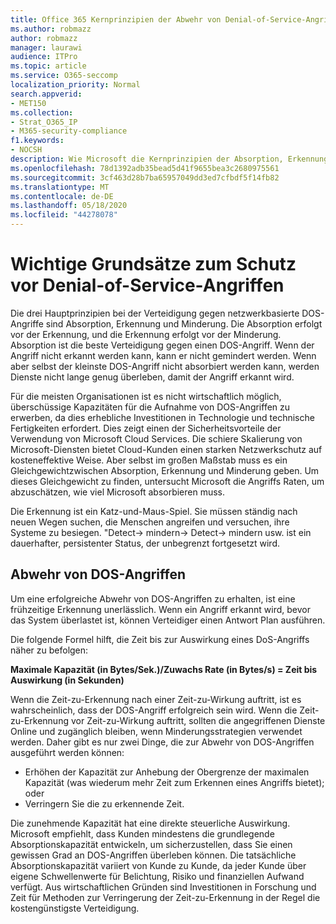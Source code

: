 ```yaml
---
title: Office 365 Kernprinzipien der Abwehr von Denial-of-Service-Angriffen
ms.author: robmazz
author: robmazz
manager: laurawi
audience: ITPro
ms.topic: article
ms.service: O365-seccomp
localization_priority: Normal
search.appverid:
- MET150
ms.collection:
- Strat_O365_IP
- M365-security-compliance
f1.keywords:
- NOCSH
description: Wie Microsoft die Kernprinzipien der Absorption, Erkennung und Minderung bei der Abwehr von DOS-Angriffen (Denial of Service) verwendet.
ms.openlocfilehash: 78d1392adb35bead5d41f9655bea3c2680975561
ms.sourcegitcommit: 3cf463d28b7ba65957049dd3ed7cfbdf5f14fb82
ms.translationtype: MT
ms.contentlocale: de-DE
ms.lasthandoff: 05/18/2020
ms.locfileid: "44278078"
---
```

# <a name="core-principles-of-defense-against-denial-of-service-attacks"></a>Wichtige Grundsätze zum Schutz vor Denial-of-Service-Angriffen

Die drei Hauptprinzipien bei der Verteidigung gegen netzwerkbasierte DOS-Angriffe sind Absorption, Erkennung und Minderung. Die Absorption erfolgt vor der Erkennung, und die Erkennung erfolgt vor der Minderung. Absorption ist die beste Verteidigung gegen einen DOS-Angriff. Wenn der Angriff nicht erkannt werden kann, kann er nicht gemindert werden. Wenn aber selbst der kleinste DOS-Angriff nicht absorbiert werden kann, werden Dienste nicht lange genug überleben, damit der Angriff erkannt wird.

Für die meisten Organisationen ist es nicht wirtschaftlich möglich, überschüssige Kapazitäten für die Aufnahme von DOS-Angriffen zu erwerben, da dies erhebliche Investitionen in Technologie und technische Fertigkeiten erfordert. Dies zeigt einen der Sicherheitsvorteile der Verwendung von Microsoft Cloud Services. Die schiere Skalierung von Microsoft-Diensten bietet Cloud-Kunden einen starken Netzwerkschutz auf kosteneffektive Weise. Aber selbst im großen Maßstab muss es ein Gleichgewichtzwischen Absorption, Erkennung und Minderung geben. Um dieses Gleichgewicht zu finden, untersucht Microsoft die Angriffs Raten, um abzuschätzen, wie viel Microsoft absorbieren muss.

Die Erkennung ist ein Katz-und-Maus-Spiel. Sie müssen ständig nach neuen Wegen suchen, die Menschen angreifen und versuchen, ihre Systeme zu besiegen. "Detect-> mindern-> Detect-> mindern usw. ist ein dauerhafter, persistenter Status, der unbegrenzt fortgesetzt wird.

## <a name="defending-against-dos-attacks"></a>Abwehr von DOS-Angriffen

Um eine erfolgreiche Abwehr von DOS-Angriffen zu erhalten, ist eine frühzeitige Erkennung unerlässlich. Wenn ein Angriff erkannt wird, bevor das System überlastet ist, können Verteidiger einen Antwort Plan ausführen.

Die folgende Formel hilft, die Zeit bis zur Auswirkung eines DoS-Angriffs näher zu befolgen:

   **Maximale Kapazität (in Bytes/Sek.)/Zuwachs Rate (in Bytes/s) = Zeit bis Auswirkung (in Sekunden)**

Wenn die Zeit-zu-Erkennung nach einer Zeit-zu-Wirkung auftritt, ist es wahrscheinlich, dass der DOS-Angriff erfolgreich sein wird. Wenn die Zeit-zu-Erkennung vor Zeit-zu-Wirkung auftritt, sollten die angegriffenen Dienste Online und zugänglich bleiben, wenn Minderungsstrategien verwendet werden. Daher gibt es nur zwei Dinge, die zur Abwehr von DOS-Angriffen ausgeführt werden können:

- Erhöhen der Kapazität zur Anhebung der Obergrenze der maximalen Kapazität (was wiederum mehr Zeit zum Erkennen eines Angriffs bietet); oder
- Verringern Sie die zu erkennende Zeit.

Die zunehmende Kapazität hat eine direkte steuerliche Auswirkung. Microsoft empfiehlt, dass Kunden mindestens die grundlegende Absorptionskapazität entwickeln, um sicherzustellen, dass Sie einen gewissen Grad an DOS-Angriffen überleben können. Die tatsächliche Absorptionskapazität variiert von Kunde zu Kunde, da jeder Kunde über eigene Schwellenwerte für Belichtung, Risiko und finanziellen Aufwand verfügt. Aus wirtschaftlichen Gründen sind Investitionen in Forschung und Zeit für Methoden zur Verringerung der Zeit-zu-Erkennung in der Regel die kostengünstigste Verteidigung.
